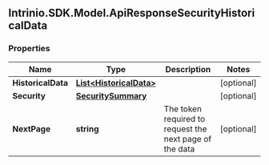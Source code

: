 ## Intrinio.SDK.Model.ApiResponseSecurityHistoricalData
### Properties

Name | Type | Description | Notes
------------ | ------------- | ------------- | -------------
**HistoricalData** | [**List&lt;HistoricalData&gt;**](HistoricalData.md) |  | [optional] 
**Security** | [**SecuritySummary**](SecuritySummary.md) |  | [optional] 
**NextPage** | **string** | The token required to request the next page of the data | [optional] 

